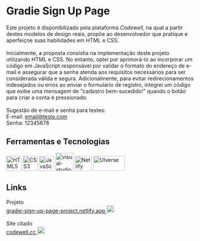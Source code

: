 # Gradie Sign Up Page
Este projeto é disponibilizado pela plataforma <em>Codewell</em>, na qual a partir destes modelos de design reais, propõe ao desenvolvedor que pratique e aperfeiçoe suas habilidades em HTML e CSS.<br><br>
Inicialmente, a proposta consistia na implementação deste projeto utilizando HTML e CSS. No entanto, optei por aprimorá-lo ao incorporar um código em JavaScript responsável por validar o formato do endereço de e-mail e assegurar que a senha atenda aos requisitos necessários para ser considerada válida e segura. Adicionalmente, para evitar redirecionamentos indesejados ou erros ao enviar o formulário de registro, integrei um código que exibe uma mensagem de "cadastro bem-sucedido!" quando o botão para criar a conta é pressionado. <br> <br>
Sugestão de e-mail e senha para testes: <br> 
E-mail: email@teste.com <br>
Senha: 12345678

## Ferramentas e Tecnologias

<div style="display: inline-block;"> 
<img alt="HTML5" src="https://cdn.jsdelivr.net/gh/devicons/devicon/icons/html5/html5-original.svg" width= "40" height= "40"/> 
<img alt="CSS3" src="https://cdn.jsdelivr.net/gh/devicons/devicon/icons/css3/css3-original.svg" width= "40" height= "40"/>
<img alt="JavaScript" src="https://cdn.jsdelivr.net/gh/devicons/devicon/icons/javascript/javascript-plain.svg" width="40" height="40"/>
<img alt="visual-studio-code" src="https://img.icons8.com/color/48/visual-studio-code-2019.png" width="48" height="48" /> 
<img alt="Netlify" src="https://github.com/Itamar-Henriques/Itamar-Henriques/assets/111620308/2f42ca23-d5e5-4e5b-b415-61121aaba1a1" width= "45" height= "40"/> 
<img alt="UIverse" src="https://uiverse.io/build/_assets/logo-OR7QQX33.svg" width= "85" height= "40"/>
</div>

## Links
Projeto <br>
<a target="_blank" rel="noreferrer" href="https://gradie-sign-up-page-project.netlify.app"> gradie-sign-up-page-project.netlify.app </a> 
<img width="20" height="20" src="https://www.gstatic.com/images/icons/material/system_gm/1x/launch_gm_grey_18dp.png" alt="link--v1"/>
<br> <br>
Site citado <br>
<a target="_blank" rel="noreferrer" href="https://www.codewell.cc" > codewell.cc </a>
<img width="20" height="20" src="https://www.gstatic.com/images/icons/material/system_gm/1x/launch_gm_grey_18dp.png" alt="link--v1"/>
